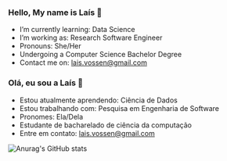 ### Hello, My name is Laís 👋

- I’m currently learning: Data Science
- I’m working as: Research Software Engineer
- Pronouns: She/Her
- Undergoing a Computer Science Bachelor Degree
- Contact me on: lais.vossen@gmail.com

### Olá, eu sou a Laís 👋

- Estou atualmente aprendendo: Ciência de Dados
- Estou trabalhando com: Pesquisa em Engenharia de Software
- Pronomes: Ela/Dela
- Estudante de bacharelado de ciência da computação
- Entre em contato: lais.vossen@gmail.com

![Anurag's GitHub stats](https://github-readme-stats.vercel.app/api?username=Laispvv&show_icons=true&theme=tokyonight)

